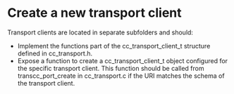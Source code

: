 # Create a new transport client

Transport clients are located in separate subfolders and should:

- Implement the functions part of the cc_transport_client_t structure defined in cc_transport.h.
- Expose a function to create a cc_transport_client_t object configured for the specific transport client. This function should be called from transcc_port_create in cc_transport.c if the URI matches the schema of the transport client.
